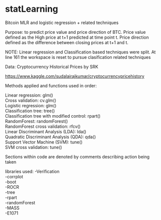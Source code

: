 # statLearning
Bitcoin MLR and logistic regression + related techniques


Purpose: to predict price value and price direction of BTC. Price value defined as the High price at t+1 predicted at time point t. Price direction defined as the difference between closing prices at t+1 and t.

NOTE: Linear regression and Classification based techniques were split. At line 161 the workspace is reset to pursue clasification related techniques

Data: Cryptocurrency Historical Prices by SRK

https://www.kaggle.com/sudalairajkumar/cryptocurrencypricehistory

Methods applied and functions used in order:

Linear regression: glm()<br/>
Cross validation: cv.glm()<br/>
Logistic regression: glm()<br/>
Classification tree: tree()<br/>
Classification tree with modified control: rpart()<br/>
RandomForest: randomForest()<br/>
RandomForest cross validation: rfcv()<br/>
Linear Discriminant Analysis (LDA): lda()<br/>
Quadratic Discriminant Analysis (QDA): qda()<br/>
Support Vector Machine (SVM): tune()<br/>
SVM cross validation: tune()<br/>

Sections within code are denoted by comments describing action being taken


libraries used:
-Verification<br/>
-corrplot<br/>
-boot<br/>
-ROCR<br/>
-tree<br/>
-rpart<br/>
-randomForest<br/>
-MASS<br/>
-E1071<br/>

